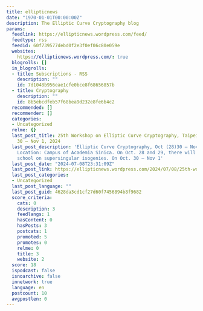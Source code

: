 ```yaml
---
title: ellipticnews
date: "1970-01-01T00:00:00Z"
description: The Elliptic Curve Cryptography blog
params:
  feedlink: https://ellipticnews.wordpress.com/feed/
  feedtype: rss
  feedid: 60f739577debd0f2e3f0ef06c80e059e
  websites:
    https://ellipticnews.wordpress.com/: true
  blogrolls: []
  in_blogrolls:
  - title: Subscriptions - RSS
    description: ""
    id: 7d1048b956eae1cfe0bce8f68656857b
  - title: Cryptography
    description: ""
    id: 8b5ebcdfeb57f68bea9d232e8fe6b4c2
  recommended: []
  recommender: []
  categories:
  - Uncategorized
  relme: {}
  last_post_title: 25th Workshop on Elliptic Curve Cryptography, Taipei, Taiwan, Oct
    30 – Nov 1, 2024
  last_post_description: 'Elliptic Curve Cryptography, Oct (28)30 — Nov 1, 2024, Taipei
    Location: Campus of Academia Sinica. On Oct. 28 and 29, there will be an autumn
    school on supersingular isogenies. On Oct. 30 — Nov 1'
  last_post_date: "2024-07-08T23:31:09Z"
  last_post_link: https://ellipticnews.wordpress.com/2024/07/08/25th-workshop-on-elliptic-curve-cryptography-taipei-taiwan-oct-30-nov-1-2024/
  last_post_categories:
  - Uncategorized
  last_post_language: ""
  last_post_guid: 4628da3cd1cf27d60f7456894b8f9682
  score_criteria:
    cats: 0
    description: 3
    feedlangs: 1
    hasContent: 0
    hasPosts: 3
    postcats: 1
    promoted: 5
    promotes: 0
    relme: 0
    title: 3
    website: 2
  score: 18
  ispodcast: false
  isnoarchive: false
  innetwork: true
  language: en
  postcount: 10
  avgpostlen: 0
---
```

